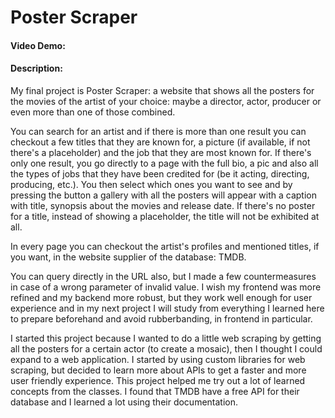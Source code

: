 # Poster Scraper
#### Video Demo:  <URL HERE>
#### Description:
My final project is Poster Scraper: a website that shows all the posters for the movies of the artist of your choice: maybe a director, actor, producer or even more than one of those combined. 

You can search for an artist and if there is more than one result you can checkout a few titles that they are known for, a picture (if available, if not there's a placeholder) and the job that they are most known for. If there's only one result, you go directly to a page with the full bio, a pic and also all the types of jobs that they have been credited for (be it acting, directing, producing, etc.). You then select which ones you want to see and by pressing the button a gallery with all the posters will appear with a caption with title, synopsis about the movies and release date. If there's no poster for a title, instead of showing a placeholder, the title will not be exhibited at all.

In every page you can checkout the artist's profiles and mentioned titles, if you want, in the website supplier of the database: TMDB.

You can query directly in the URL also, but I made a few countermeasures in case of a wrong parameter of invalid value. I wish my frontend was more refined and my backend more robust, but they work well enough for user experience and in my next project I will study from everything I learned here to prepare beforehand and avoid rubberbanding, in frontend in particular.

I started this project because I wanted to do a little web scraping by getting all the posters for a certain actor (to create a mosaic), then I thought I could expand to a web application. I started by using custom libraries for web scraping, but decided to learn more about APIs to get a faster and more user friendly experience. This project helped me try out a lot of learned concepts from the classes. I found that TMDB have a free API for their database and I learned a lot using their documentation.